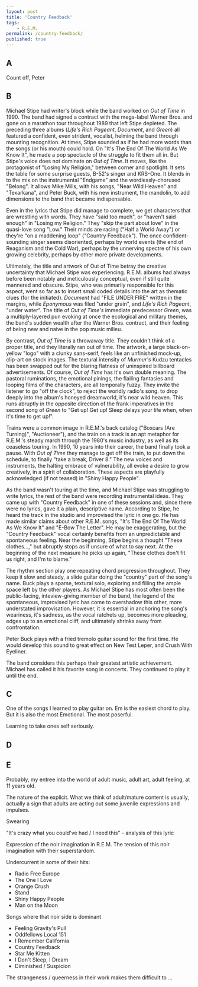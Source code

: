 ```yaml
---
layout: post
title: 'Country Feedback'
tags:
    - R.E.M.
permalink: /country-feedback/
published: true
---
```


## A

Count off, Peter

## B

Michael Stipe had writer's block while the band worked on _Out of Time_ in 1990. The band had signed a contract with the mega-label Warner Bros. and gone on a marathon tour throughout 1989 that left Stipe depleted. The preceding three albums (_Life's Rich Pageant_, _Document_, and _Green_) all featured a confident, even strident, vocalist, helming the band through mounting recognition. At times, Stipe sounded as if he had more words than the songs (or his mouth) could hold. On "It's The End Of The World As We Know It", he made a pop spectacle of the struggle to fit them all in. But Stipe's voice does not dominate on _Out of Time_. It moves, like the protagonist of "Losing My Religion," between corner and spotlight. It sets the table for some surprise guests, B-52's singer and KRS-One. It blends in to the mix on the instrumental "Endgame" and the wordlessly-chorused "Belong". It allows Mike Mills, with his songs, "Near Wild Heaven" and "Texarkana", and Peter Buck, with his new instrument, the mandolin, to add dimensions to the band that became indispensable.

Even in the lyrics that Stipe did manage to complete, we get characters that are wrestling with words. They have "said too much", or "haven't said enough" in "Losing my Religion." They "skip the part about love" in the quasi-love song "Low." Their minds are racing ("Half a World Away") or they're "on a maddening loop" ("Country Feedback"). The once confident-sounding singer seems disoriented, perhaps by world events (the end of Reaganism and the Cold War), perhaps by the unnerving spectre of his own growing celebrity, perhaps by other more private developments.

Ultimately, the title and artwork of Out of Time betray the creative uncertainty that Michael Stipe was experiencing. R.E.M. albums had always before been notably and meticulously conceptual, even if still quite mannered and obscure. Stipe, who was primarily responsible for this aspect, went so far as to insert small coded details into the art as thematic clues (for the initiated). _Document_ had "FILE UNDER FIRE" written in the margins, while _Eponymous_ was filed "under grain", and _Life's Rich Pageant_, "under water". The title of _Out of Time's_ immediate predecessor _Green_, was a multiply-layered pun evoking at once the ecological and military themes, the band's sudden wealth after the Warner Bros. contract, and their feeling of being new and naive in the pop music milieu.

By contrast, _Out of Time_ is a throwaway title. They couldn't think of a proper title, and they literally ran out of time. The artwork, a large black-on-yellow "logo" with a clunky sans-serif, feels like an unfinished mock-up, clip-art on stock images. The textural intensity of _Murmur's_ Kudzu tentacles has been swapped out for the blaring flatness of uninspired billboard advertisements. Of course, _Out of Time_ has it's own double meaning. The pastoral ruminations, the emotional pinings, the flailing fantasies and looping films of the characters, are all temporally fuzzy. They invite the listener to go "off the clock", to reject the worldly radio's song. to drop deeply into the album's honeyed dreamworld, it's near wild heaven. This runs abruptly in the opposite direction of the frank imperatives in the second song of _Green_ to "Get up! Get up! Sleep delays your life when, when it's time to get up!".

Trains were a common image in R.E.M.'s back catalog ("Boxcars (Are Turning)", "Auctioneer"), and the train on a track is an apt metaphor for R.E.M.'s steady march through the 1980's music industry, as well as its ceaseless touring. In 1990, 10 years into their career, the band finally took a pause. With _Out of Time_ they manage to get off the train, to put down the schedule, to finally "take a break, Driver 8." The new voices and instruments, the halting embrace of vulnerability, all evoke a desire to grow creatively, in a spirit of collaboration. These aspects are playfully acknowledged (if not teased) in "Shiny Happy People".

As the band wasn't touring at the time, and Michael Stipe was struggling to write lyrics, the rest of the band were recording instrumental ideas. They came up with "Country Feedback" in one of these sessions and, since there were no lyrics, gave it a plain, descriptive name. According to Stipe, he heard the track in the studio and improvised the lyric in one go. He has made similar claims about other R.E.M. songs, "It's The End Of The World As We Know It" and "E-Bow The Letter". He may be exaggerating, but the "Country Feedback" vocal certainly benefits from an unpredictable and spontaneous feeling. Near the beginning, Stipe begins a thought "These clothes...," but abruptly stops as if unsure of what to say next. At the beginning of the next measure he picks up again, "These clothes don't fit us right, and I'm to blame."

The rhythm section play one repeating chord progression throughout. They keep it slow and steady, a slide guitar doing the "country" part of the song's name. Buck plays a sparse, textural solo, exploring and filling the ample space left by the other players. As Michael Stipe has most often been the public-facing, inteview-giving member of the band, the legend of the spontaneous, improvised lyric has come to overshadow this other, more understated improvisation. However, it is essential in anchoring the song's weariness, it's sadness, as the vocal ratchets up, becomes more pleading, edges up to an emotional cliff, and ultimately shrinks away from confrontation.

Peter Buck plays with a fried tremolo guitar sound for the first time. He would develop this sound to great effect on New Test Leper, and Crush With Eyeliner.

The band considers this perhaps their greatest artistic achievement. Michael has called it his favorite song in concerts. They continued to play it until the end.

## C

One of the songs I learned to play guitar on. Em is the easiest chord to play. But it is also the most Emotional. The most poserful.

Learning to take ones self seriously.

## D

## E

Probably, my entree into the world of adult music, adult art, adult feeling, at 11 years old.

The nature of the explicit. What we think of adult/mature content is usually, actually a sign that adults are acting out some juvenile expressions and impulses.

Swearing

"It's crazy what you could've had / I need this" - analysis of this lyric

Expression of the noir imagination in R.E.M. The tension of this noir imagination with their superstardom.

Undercurrent in some of their hits:

-   Radio Free Europe
-   The One I Love
-   Orange Crush
-   Stand
-   Shiny Happy People
-   Man on the Moon

Songs where that noir side is dominant

-   Feeling Gravity's Pull
-   Oddfellows Local 151
-   I Remember California
-   Country Feedback
-   Star Me Kitten
-   I Don't Sleep, I Dream
-   Diminished / Suspicion

The strangeness / queerness in their work makes them difficult to ...
